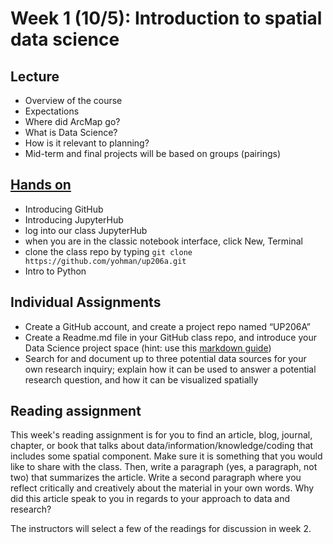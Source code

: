 
# Week 1 (10/5): Introduction to spatial data science


## Lecture
*   Overview of the course
*   Expectations
*   Where did ArcMap go?
*   What is Data Science?
*   How is it relevant to planning?
*   Mid-term and final projects will be based on groups (pairings)

## [Hands on](https://github.com/yohman/up206a/tree/master/Weeks/Week%201)
*   Introducing GitHub
*   Introducing JupyterHub
   * log into our class JupyterHub
   * when you are in the classic notebook interface, click New, Terminal
   * clone the class repo by typing `git clone https://github.com/yohman/up206a.git`
*   Intro to Python

## Individual Assignments
*   Create a GitHub account, and create a project repo named “UP206A”
*   Create a Readme.md file in your GitHub class repo, and introduce your Data Science project space (hint: use this [markdown guide](https://guides.github.com/features/mastering-markdown/))
*   Search for and document up to three potential data sources for your own research inquiry; explain how it can be used to answer a potential research question, and how it can be visualized spatially

## Reading assignment
This week's reading assignment is for you to find an article, blog, journal, chapter, or book that talks about data/information/knowledge/coding that includes some spatial component. Make sure it is something that you would like to share with the class. Then, write a paragraph (yes, a paragraph, not two) that summarizes the article. Write a second paragraph where you reflect critically and creatively about the material in your own words. Why did this article speak to you in regards to your approach to data and research? 

The instructors will select a few of the readings for discussion in week 2.
